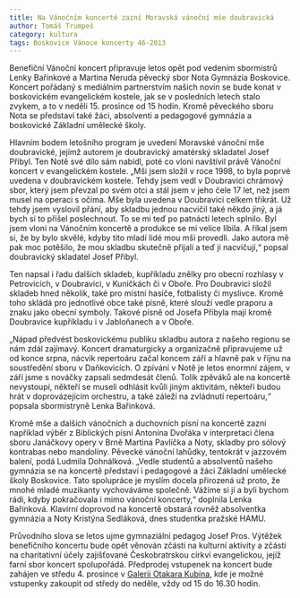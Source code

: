 ```yaml
---
title: Na Vánočním koncertě zazní Moravská vánoční mše doubravická
author: Tomáš Trumpeš
category: kultura
tags: Boskovice Vánoce koncerty 46-2013
---
```


Benefiční Vánoční koncert připravuje letos opět pod vedením sbormistrů Lenky Bařinkové a Martina Neruda pěvecký sbor Nota Gymnázia Boskovice. Koncert pořádaný s mediálním partnerstvím našich novin se bude konat v boskovickém evangelickém kostele, jak se v posledních letech stalo zvykem, a to v neděli 15. prosince od 15 hodin. Kromě pěveckého sboru Nota se představí také žáci, absolventi a pedagogové gymnázia a boskovické Základní umělecké školy.

Hlavním bodem letošního program je uvedení Moravské vánoční mše doubravické, jejímž autorem je doubravický amatérský skladatel Josef Přibyl. Ten Notě své dílo sám nabídl, poté co vloni navštívil právě Vánoční koncert v evangelickém kostele. „Mši jsem složil v roce 1998, to byla poprvé uvedena v doubravickém kostele. Tehdy jsem vedl v Doubravici chrámový sbor, který jsem převzal po svém otci a stál jsem v jeho čele 17 let, než jsem musel na operaci s očima. Mše byla uvedena v Doubravici celkem třikrát. Už tehdy jsem vyslovil přání, aby skladbu jednou nacvičil také někdo jiný, a já bych si to přišel poslechnout. To se mi teď po patnácti letech splnilo. Byl jsem vloni na Vánočním koncertě a produkce se mi velice líbila. A říkal jsem si, že by bylo skvělé, kdyby tito mladí lidé mou mši provedli. Jako autora mě pak moc potěšilo, že mou skladbu skutečně přijali a teď ji nacvičují,“ popsal doubravický skladatel Josef Přibyl.

Ten napsal i řadu dalších skladeb, kupříkladu znělky pro obecní rozhlasy v Petrovicích, v Doubravici, v Kuničkách či v Oboře. Pro Doubravici složil skladeb hned několik, také pro místní hasiče, fotbalisty či myslivce. Kromě toho skládá pro jednotlivé obce také písně, které slouží vedle praporu a znaku jako obecní symboly. Takové písně od Josefa Přibyla mají kromě Doubravice kupříkladu i v Jabloňanech a v Oboře.

„Nápad předvést boskovickému publiku skladbu autora z našeho regionu se nám zdál zajímavý. Koncert dramaturgicky a organizačně připravujeme už od konce srpna, nácvik repertoáru začal koncem září a hlavně pak v říjnu na soustředění sboru v Daňkovicích. O zpívání v Notě je letos enormní zájem, v září jsme s nováčky zapsali sedmdesát členů. Tolik zpěváků ale na koncertě nevystoupí, někteří se museli odhlásit kvůli jiným aktivitám, někteří budou hrát v doprovázejícím orchestru, a také záleží na zvládnutí repertoáru,“ popsala sbormistryně Lenka Bařinková.

Kromě mše a dalších vánočních a duchovních písní na koncertě zazní například výběr z Biblických písní Antonína Dvořáka v interpretaci člena sboru Janáčkovy opery v Brně Martina Pavlíčka a Noty, skladby pro sólový kontrabas nebo mandolíny. Pěvecké vánoční lahůdky, tentokrát v jazzovém balení, podá Ludmila Dohnálková. „Vedle studentů a absolventů našeho gymnázia se na koncertě představí i pedagogové a žáci Základní umělecké školy Boskovice. Tato spolupráce je myslím docela přirozená už proto, že mnohé mladé muzikanty vychováváme společně. Vážíme si jí a byli bychom rádi, kdyby pokračovala i mimo vánoční koncerty,“ doplnila Lenka Bařinková. Klavírní doprovod na koncertě obstará rovněž absolventka gymnázia a Noty Kristýna Sedláková, dnes studentka pražské HAMU.

Průvodního slova se letos ujme gymnaziální pedagog Josef Pros. Výtěžek benefičního koncertu bude opět věnován zčásti na kulturní aktivity a zčásti na charitativní účely zajišťované Českobratrskou církví evangelickou, jejíž farní sbor koncert spolupořádá. Předprodej vstupenek na koncert bude zahájen ve středu 4. prosince v [Galerii Otakara Kubína][gok], kde je možné vstupenky zakoupit od středy do neděle, vždy od 15 do 16.30 hodin.

[gok]: http://galerie-ok.cz